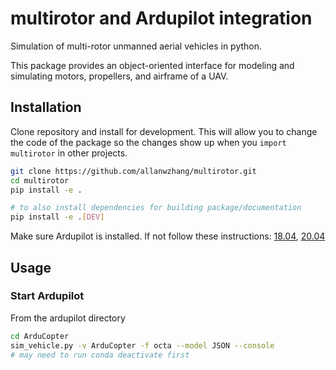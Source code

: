 # multirotor and Ardupilot integration

Simulation of multi-rotor unmanned aerial vehicles in python.

This package provides an object-oriented interface for modeling and simulating motors, propellers, and airframe of a UAV.

## Installation

Clone repository and install for development. This will allow you to change the code of the package so the changes show up when you `import multirotor` in other projects.

```bash
git clone https://github.com/allanwzhang/multirotor.git
cd multirotor
pip install -e .

# to also install dependencies for building package/documentation
pip install -e .[DEV]
```

Make sure Ardupilot is installed. If not follow these instructions: [18.04](https://github.com/allanwzhang/python-gazebo/blob/main/installArdupilot18.md), [20.04](https://github.com/allanwzhang/python-gazebo/blob/main/installArdupilot20.md)

## Usage
### Start Ardupilot
From the ardupilot directory
```bash
cd ArduCopter
sim_vehicle.py -v ArduCopter -f octa --model JSON --console
# may need to run conda deactivate first
```
